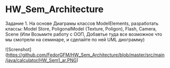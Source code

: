 # HW_Sem_Architecture
Задание 1. На основе Диаграмы классов ModelElements, разработать классы: Model Store, PoligonalModel (Texture, Poligon), Flash, Camera, Scene
(Или Возьмите работу с ООП, Добавтье туда все возможное что мы смотрели на семинаре, и сделайте по ней UML диограмму)

![Screnshot] (https://github.com/FedorGFM/HW_Sem_Architecture/blob/master/src/main/java/calculator/HW_Sem1_ar.PNG)
